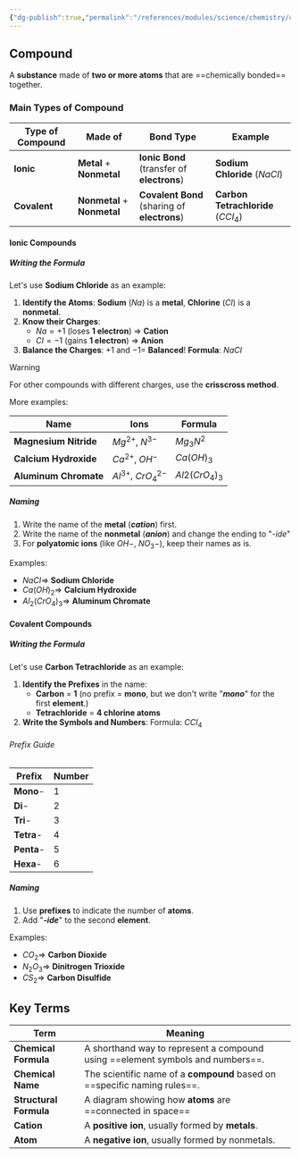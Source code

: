 ```yaml
---
{"dg-publish":true,"permalink":"/references/modules/science/chemistry/chemical-formula-and-chemical-name-of-compounds/"}
---
```


## Compound
A **substance** made of **two or more atoms** that are ==chemically bonded== together.

### Main Types of Compound


| **Type of Compound** | **Made of**                 | **Bond Type**                                | **Example**                        |
| -------------------- | --------------------------- | -------------------------------------------- | ---------------------------------- |
| **Ionic**            | **Metal** + **Nonmetal**    | **Ionic Bond** (transfer of **electrons**)   | **Sodium Chloride** ($NaCI$)       |
| **Covalent**         | **Nonmetal** + **Nonmetal** | **Covalent Bond** (sharing of **electrons**) | **Carbon Tetrachloride** ($CCI_4$) |

#### Ionic Compounds
##### Writing the Formula 
Let's use **Sodium Chloride** as an example:
1. **Identify the Atoms**:
	**Sodium** ($Na$) is a **metal**, **Chlorine** ($CI$) is a **nonmetal**.
2. **Know their Charges**:
	* $Na = +1$ (loses **1 electron**) $\Rightarrow$ **Cation**
	* $CI = -1$ (gains **1 electron**) $\Rightarrow$ **Anion**
3. **Balance the Charges**:
	$+1$ and $-1 =$ **Balanced**! 
	**Formula**: $NaCI$

> [!warning]
> For other compounds with different charges, use the **crisscross method**.

More examples:

| **Name**              | **Ions**                         | **Formula**    |
| --------------------- | -------------------------------- | -------------- |
| **Magnesium Nitride** | $Mg^{2+}$, $N^{3-}$              | $Mg_3N^2$      |
| **Calcium Hydroxide** | $Ca^{2+}$, $OH^-$                | $Ca(OH)_3$     |
| **Aluminum Chromate** | $Al^{3+}$, $CrO_4 \text{} ^{2-}$ | $Al2(CrO_4)_3$ |

##### Naming
1. Write the name of the **metal** (***cation***) first.
2. Write the name of the **nonmetal** (***anion***) and change the ending to "*-ide*"
3. For **polyatomic ions** (like $OH-$, $NO_3-$), keep their names as is.

Examples:
* $NaCI \Rightarrow$ **Sodium Chloride**
* $Ca(OH)_2 \Rightarrow$ **Calcium Hydroxide**
* $Al_2(CrO_4)_3 \Rightarrow$ **Aluminum Chromate**

#### Covalent Compounds
##### Writing the Formula
Let's use **Carbon Tetrachloride** as an example:
1. **Identify the Prefixes** in the name:
	* **Carbon** = **1** (no prefix = **mono**, but we don't write "***mono***" for the first **element**.)
	* **Tetrachloride** = **4 chlorine atoms**
2. **Write the Symbols and Numbers**:
	Formula: $CCI_4$

###### Prefix Guide

| **Prefix** | **Number** |
| ---------- | ---------- |
| **Mono**-  | 1          |
| **Di**-    | 2          |
| **Tri**-   | 3          |
| **Tetra**- | 4          |
| **Penta**- | 5          |
| **Hexa**-  | 6          |

##### Naming
1. Use **prefixes** to indicate the number of **atoms**.
2. Add "***-ide***" to the second **element**.

Examples:
* $CO_2 \Rightarrow$ **Carbon Dioxide**
* $N_2 O_3 \Rightarrow$ **Dinitrogen Trioxide**
* $CS_2 \Rightarrow$ **Carbon Disulfide** 

## Key Terms

| **Term**               | **Meaning**                                                                    |
| ---------------------- | ------------------------------------------------------------------------------ |
| **Chemical Formula**   | A shorthand way to represent a compound using ==element symbols and numbers==. |
| **Chemical Name**      | The scientific name of a **compound** based on ==specific naming rules==.      |
| **Structural Formula** | A diagram showing how **atoms** are ==connected in space==                     |
| **Cation**             | A **positive ion**, usually formed by **metals**.                              |
| **Atom**               | A **negative ion**, usually formed by nonmetals.                               |
